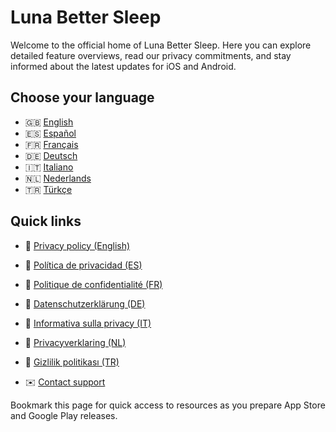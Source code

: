 # Luna Better Sleep

Welcome to the official home of Luna Better Sleep. Here you can explore detailed feature overviews, read our privacy commitments, and stay informed about the latest updates for iOS and Android.

## Choose your language

- 🇬🇧 [English](./luna-better-sleep/)
- 🇪🇸 [Español](./luna-better-sleep/es/)
- 🇫🇷 [Français](./luna-better-sleep/fr/)
- 🇩🇪 [Deutsch](./luna-better-sleep/de/)
- 🇮🇹 [Italiano](./luna-better-sleep/it/)
- 🇳🇱 [Nederlands](./luna-better-sleep/nl/)
- 🇹🇷 [Türkçe](./luna-better-sleep/tr/)

## Quick links

- 🔐 [Privacy policy (English)](./privacy-policy)
- 🔐 [Política de privacidad (ES)](./luna-better-sleep/es/privacy-policy)
- 🔐 [Politique de confidentialité (FR)](./luna-better-sleep/fr/privacy-policy)
- 🔐 [Datenschutzerklärung (DE)](./luna-better-sleep/de/privacy-policy)
- 🔐 [Informativa sulla privacy (IT)](./luna-better-sleep/it/privacy-policy)
- 🔐 [Privacyverklaring (NL)](./luna-better-sleep/nl/privacy-policy)
- 🔐 [Gizlilik politikası (TR)](./luna-better-sleep/tr/privacy-policy)

- ✉️ [Contact support](mailto:lunabettersleep@gmail.com)

Bookmark this page for quick access to resources as you prepare App Store and Google Play releases.
